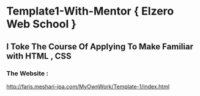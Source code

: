 # Template1-With-Mentor { Elzero Web School } 
## I Toke The Course Of Applying To Make Familiar with HTML , CSS  

### The Website :
http://faris.meshari-ipa.com/MyOwnWork/Template-1/index.html
